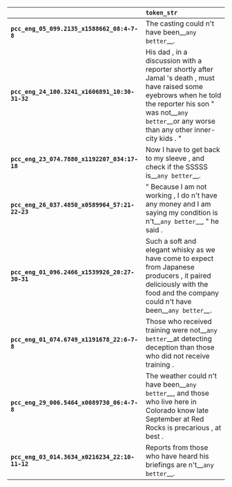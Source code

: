 |                                                | `token_str`                                                                                                                                                                                                          |
|:-----------------------------------------------|:---------------------------------------------------------------------------------------------------------------------------------------------------------------------------------------------------------------------|
| **`pcc_eng_05_099.2135_x1588662_08:4-7-8`**    | The casting could n't have been__``any better``__.                                                                                                                                                                   |
| **`pcc_eng_24_100.3241_x1606891_10:30-31-32`** | His dad , in a discussion with a reporter shortly after Jamal 's death , must have raised some eyebrows when he told the reporter his son " was not__``any better``__or any worse than any other inner-city kids . " |
| **`pcc_eng_23_074.7880_x1192207_034:17-18`**   | Now I have to get back to my sleeve , and check if the SSSSS is__``any better``__.                                                                                                                                   |
| **`pcc_eng_26_037.4850_x0589964_57:21-22-23`** | " Because I am not working , I do n't have any money and I am saying my condition is n't__``any better``__, " he said .                                                                                              |
| **`pcc_eng_01_096.2466_x1539926_20:27-30-31`** | Such a soft and elegant whisky as we have come to expect from Japanese producers , it paired deliciously with the food and the company could n't have been__``any better``__.                                        |
| **`pcc_eng_01_074.6749_x1191678_22:6-7-8`**    | Those who received training were not__``any better``__at detecting deception than those who did not receive training .                                                                                               |
| **`pcc_eng_29_006.5464_x0089730_06:4-7-8`**    | The weather could n't have been__``any better``__, and those who live here in Colorado know late September at Red Rocks is precarious , at best .                                                                    |
| **`pcc_eng_03_014.3634_x0216234_22:10-11-12`** | Reports from those who have heard his briefings are n't__``any better``__.                                                                                                                                           |